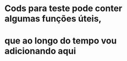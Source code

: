 # Cods para teste pode conter algumas funções úteis,

# que ao longo do tempo vou adicionando aqui

